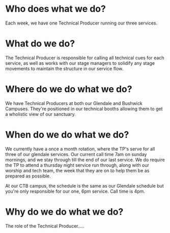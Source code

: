 <!-- TITLE: Five Ws of Producers -->
<!-- SUBTITLE: A quick summary of Five Ws -->

# Who does what we do?
Each week, we have one Technical Producer running our three services. 
# What do we do?
The Technical Producer is responsible for calling all technical cues for each service, as well as works with our stage managers to solidify any stage movements to maintain the structure in our service flow. 
# Where do we do what we do?
We have Technical Producers at both our Glendale and Bushwick Campuses. They're positioned in our technical booths allowing them to get a wholistic view of our sanctuary. 
# When do we do what we do?
We currently have a once a month rotation, where the TP's serve for all three of our glendale services. Our current call time 7am on sunday mornings, and we stay through till the end of our last service. We do require the TP to attend a thursday night service run through, along with our worship and tech team, the week that they are on to help them be as prepared as possible. 

At our CTB campus, the schedule is the same as our Glendale schedule but you're only responsible for our one, 6pm service. Call time is 4pm. 
# Why do we do what we do?
The role of the Technical Producer.....